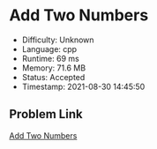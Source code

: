 # Add Two Numbers

- Difficulty: Unknown
- Language: cpp
- Runtime: 69 ms
- Memory: 71.6 MB
- Status: Accepted
- Timestamp: 2021-08-30 14:45:50

## Problem Link
[Add Two Numbers](https://leetcode.com/problems/add-two-numbers)

